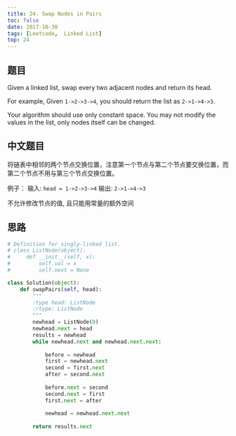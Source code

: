 ```yaml
---
title: 24. Swap Nodes in Pairs
toc: false
date: 2017-10-30
tags: [Leetcode,  Linked List]
top: 24
---
```


## 题目

Given a linked list, swap every two adjacent nodes and return its head.

For example,
Given `1->2->3->4`, you should return the list as `2->1->4->3`.

Your algorithm should use only constant space. You may not modify the values in the list, only nodes itself can be changed.

## 中文题目


将链表中相邻的两个节点交换位置，注意第一个节点与第二个节点要交换位置，而第二个节点不用与第三个节点交换位置。

例子： 输入: `head = 1->2->3->4` 输出: `2->1->4->3`

不允许修改节点的值, 且只能用常量的额外空间

## 思路

```python
# Definition for singly-linked list.
# class ListNode(object):
#     def __init__(self, x):
#         self.val = x
#         self.next = None

class Solution(object):
    def swapPairs(self, head):
        """
        :type head: ListNode
        :rtype: ListNode
        """
        newhead = ListNode(0)
        newhead.next = head
        results = newhead
        while newhead.next and newhead.next.next:
            
            before = newhead
            first = newhead.next
            second = first.next
            after = second.next
            
            before.next = second
            second.next = first
            first.next = after
            
            newhead = newhead.next.next
        
        return results.next
```

